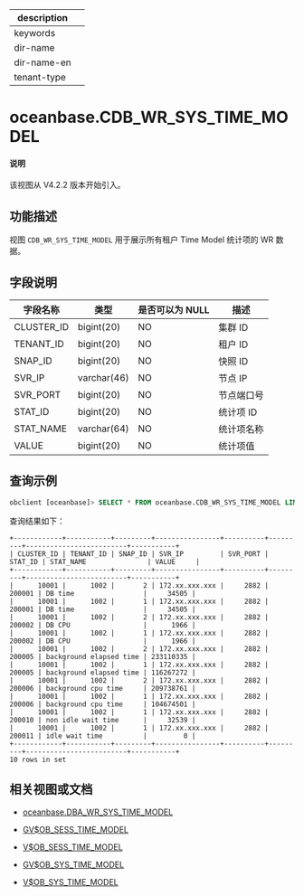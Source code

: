 |description||
|---|---|
|keywords||
|dir-name||
|dir-name-en||
|tenant-type||

# oceanbase.CDB_WR_SYS_TIME_MODEL

<main id="notice" type='explain'>
<h4>说明</h4>
<p>该视图从 V4.2.2 版本开始引入。</p>
</main>

## 功能描述

视图 `CDB_WR_SYS_TIME_MODEL` 用于展示所有租户 Time Model 统计项的 WR 数据。

## 字段说明

| **字段名称** | **类型**  | **是否可以为 NULL** | **描述**                               |
|------------|-------------|---------------------|----------------------------------------|
| CLUSTER_ID | bigint(20)  | NO   | 集群 ID     |
| TENANT_ID  | bigint(20)  | NO   | 租户 ID     |
| SNAP_ID    | bigint(20)  | NO   | 快照 ID      |
| SVR_IP     | varchar(46) | NO   | 节点 IP       |
| SVR_PORT   | bigint(20)  | NO   | 节点端口号        |
| STAT_ID    | bigint(20)  | NO   | 统计项 ID         |
| STAT_NAME  | varchar(64) | NO   | 统计项名称       |
| VALUE      | bigint(20)  | NO   | 统计项值        |

## 查询示例

```sql
obclient [oceanbase]> SELECT * FROM oceanbase.CDB_WR_SYS_TIME_MODEL LIMIT 10;
```

查询结果如下：

```shell
+------------+-----------+---------+----------------+----------+---------+-------------------------+-----------+
| CLUSTER_ID | TENANT_ID | SNAP_ID | SVR_IP         | SVR_PORT | STAT_ID | STAT_NAME               | VALUE     |
+------------+-----------+---------+----------------+----------+---------+-------------------------+-----------+
|      10001 |      1002 |       2 | 172.xx.xxx.xxx |     2882 |  200001 | DB time                 |     34505 |
|      10001 |      1002 |       1 | 172.xx.xxx.xxx |     2882 |  200001 | DB time                 |     34505 |
|      10001 |      1002 |       2 | 172.xx.xxx.xxx |     2882 |  200002 | DB CPU                  |      1966 |
|      10001 |      1002 |       1 | 172.xx.xxx.xxx |     2882 |  200002 | DB CPU                  |      1966 |
|      10001 |      1002 |       2 | 172.xx.xxx.xxx |     2882 |  200005 | background elapsed time | 233110335 |
|      10001 |      1002 |       1 | 172.xx.xxx.xxx |     2882 |  200005 | background elapsed time | 116267272 |
|      10001 |      1002 |       2 | 172.xx.xxx.xxx |     2882 |  200006 | background cpu time     | 209738761 |
|      10001 |      1002 |       1 | 172.xx.xxx.xxx |     2882 |  200006 | background cpu time     | 104674501 |
|      10001 |      1002 |       1 | 172.xx.xxx.xxx |     2882 |  200010 | non idle wait time      |     32539 |
|      10001 |      1002 |       1 | 172.xx.xxx.xxx |     2882 |  200011 | idle wait time          |         0 |
+------------+-----------+---------+----------------+----------+---------+-------------------------+-----------+
10 rows in set
```

## 相关视图或文档

* [oceanbase.DBA_WR_SYS_TIME_MODEL](28700.dba_wr_sys_time_model-of-sys-tenant.md)

* [GV$OB_SESS_TIME_MODEL](../300.performance-view-of-sys-tenant/16800.gv-ob_sess_time_model-of-sys-tenant.md)

* [V$OB_SESS_TIME_MODEL](../300.performance-view-of-sys-tenant/16900.v-ob_sess_time_model-of-sys-tenant.md)

* [GV$OB_SYS_TIME_MODEL](../300.performance-view-of-sys-tenant/17000.gv-ob_sys_time_model-of-sys-tenant.md)

* [V$OB_SYS_TIME_MODEL](../300.performance-view-of-sys-tenant/17100.v-ob_sys_time_model-of-sys-tenant.md)
